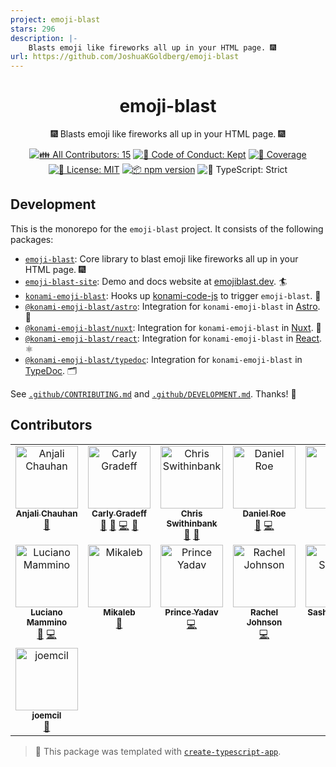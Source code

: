 ```yaml
---
project: emoji-blast
stars: 296
description: |-
    Blasts emoji like fireworks all up in your HTML page. 🎆
url: https://github.com/JoshuaKGoldberg/emoji-blast
---
```


<h1 align="center">emoji-blast</h1>

<p align="center">🎆 Blasts emoji like fireworks all up in your HTML page. 🎆</p>

<p align="center">
	<!-- prettier-ignore-start -->
	<!-- ALL-CONTRIBUTORS-BADGE:START - Do not remove or modify this section -->
	<a href="#contributors" target="_blank"><img alt="👪 All Contributors: 15" src="https://img.shields.io/badge/%F0%9F%91%AA_all_contributors-15-21bb42.svg" /></a>
<!-- ALL-CONTRIBUTORS-BADGE:END -->
	<!-- prettier-ignore-end -->
	<a href="https://github.com/JoshuaKGoldberg/emoji-blast/blob/main/.github/CODE_OF_CONDUCT.md" target="_blank"><img alt="🤝 Code of Conduct: Kept" src="https://img.shields.io/badge/%F0%9F%A4%9D_code_of_conduct-kept-21bb42" /></a>
	<a href="https://codecov.io/gh/JoshuaKGoldberg/emoji-blast" target="_blank"><img alt="🧪 Coverage" src="https://img.shields.io/codecov/c/github/JoshuaKGoldberg/emoji-blast?label=%F0%9F%A7%AA%20coverage" /></a>
	<a href="https://github.com/JoshuaKGoldberg/emoji-blast/blob/main/LICENSE.md" target="_blank"><img alt="📝 License: MIT" src="https://img.shields.io/badge/%F0%9F%93%9D_license-MIT-21bb42.svg"></a>
	<a href="http://npmjs.com/package/emoji-blast"><img alt="📦 npm version" src="https://img.shields.io/npm/v/emoji-blast?color=21bb42&label=%F0%9F%93%A6%20npm" /></a>
	<img alt="💪 TypeScript: Strict" src="https://img.shields.io/badge/%F0%9F%92%AA_typescript-strict-21bb42.svg" />
</p>

## Development

This is the monorepo for the `emoji-blast` project.
It consists of the following packages:

- [`emoji-blast`](./packages/emoji-blast/README.md): Core library to blast emoji like fireworks all up in your HTML page. 🎆
- [`emoji-blast-site`](./packages/emoji-blast-site/README.md): Demo and docs website at <a href="https://emojiblast.dev">emojiblast.dev</a>. 🏄
- [`konami-emoji-blast`](./packages/konami-emoji-blast/README.md): Hooks up <a href="https://github.com/Haeresis/konami-code-js">konami-code-js</a> to trigger `emoji-blast`. 🎇
- [`@konami-emoji-blast/astro`](./packages/konami-emoji-blast-astro/README.md): Integration for `konami-emoji-blast` in <a href="https://astro.build">Astro</a>. 🚀
- [`@konami-emoji-blast/nuxt`](./packages/konami-emoji-blast-react/README.md): Integration for `konami-emoji-blast` in <a href="https:/nuxt.com">Nuxt</a>. 🗻
- [`@konami-emoji-blast/react`](./packages/konami-emoji-blast-react/README.md): Integration for `konami-emoji-blast` in <a href="https:/react.dev">React</a>. ⚛️
- [`@konami-emoji-blast/typedoc`](./packages/konami-emoji-blast-typedoc/README.md): Integration for `konami-emoji-blast` in <a href="https://typedoc.org">TypeDoc</a>. 🗂️

See [`.github/CONTRIBUTING.md`](./.github/CONTRIBUTING.md) and [`.github/DEVELOPMENT.md`](./.github/DEVELOPMENT.md).
Thanks! 💖

## Contributors

<!-- spellchecker: disable -->
<!-- ALL-CONTRIBUTORS-LIST:START - Do not remove or modify this section -->
<!-- prettier-ignore-start -->
<!-- markdownlint-disable -->
<table>
  <tbody>
    <tr>
      <td align="center" valign="top" width="14.28%"><a href="https://github.com/anjali1102"><img src="https://avatars.githubusercontent.com/u/56559378?v=4?s=100" width="100px;" alt="Anjali Chauhan"/><br /><sub><b>Anjali Chauhan</b></sub></a><br /><a href="https://github.com/JoshuaKGoldberg/emoji-blast/issues?q=author%3Aanjali1102" title="Bug reports">🐛</a></td>
      <td align="center" valign="top" width="14.28%"><a href="https://cgradeff.github.io/carly-gradeff/"><img src="https://avatars.githubusercontent.com/u/64032507?v=4?s=100" width="100px;" alt="Carly Gradeff"/><br /><sub><b>Carly Gradeff</b></sub></a><br /><a href="#design-cgradeff" title="Design">🎨</a> <a href="https://github.com/JoshuaKGoldberg/emoji-blast/issues?q=author%3Acgradeff" title="Bug reports">🐛</a> <a href="https://github.com/JoshuaKGoldberg/emoji-blast/commits?author=cgradeff" title="Code">💻</a> <a href="#ideas-cgradeff" title="Ideas, Planning, & Feedback">🤔</a></td>
      <td align="center" valign="top" width="14.28%"><a href="http://chrisswithinbank.net/"><img src="https://avatars.githubusercontent.com/u/357379?v=4?s=100" width="100px;" alt="Chris Swithinbank"/><br /><sub><b>Chris Swithinbank</b></sub></a><br /><a href="https://github.com/JoshuaKGoldberg/emoji-blast/commits?author=delucis" title="Documentation">📖</a> <a href="#ideas-delucis" title="Ideas, Planning, & Feedback">🤔</a></td>
      <td align="center" valign="top" width="14.28%"><a href="https://roe.dev"><img src="https://avatars.githubusercontent.com/u/28706372?v=4?s=100" width="100px;" alt="Daniel Roe"/><br /><sub><b>Daniel Roe</b></sub></a><br /><a href="#ideas-danielroe" title="Ideas, Planning, & Feedback">🤔</a> <a href="https://github.com/JoshuaKGoldberg/emoji-blast/commits?author=danielroe" title="Code">💻</a></td>
      <td align="center" valign="top" width="14.28%"><a href="https://www.elian.codes"><img src="https://avatars.githubusercontent.com/u/15145918?v=4?s=100" width="100px;" alt="Elian"/><br /><sub><b>Elian</b></sub></a><br /><a href="https://github.com/JoshuaKGoldberg/emoji-blast/commits?author=eliancodes" title="Documentation">📖</a></td>
      <td align="center" valign="top" width="14.28%"><a href="https://github.com/ian-craig"><img src="https://avatars.githubusercontent.com/u/2031632?v=4?s=100" width="100px;" alt="Ian Craig"/><br /><sub><b>Ian Craig</b></sub></a><br /><a href="#ideas-ian-craig" title="Ideas, Planning, & Feedback">🤔</a></td>
      <td align="center" valign="top" width="14.28%"><a href="http://www.joshuakgoldberg.com"><img src="https://avatars.githubusercontent.com/u/3335181?v=4?s=100" width="100px;" alt="Josh Goldberg"/><br /><sub><b>Josh Goldberg</b></sub></a><br /><a href="https://github.com/JoshuaKGoldberg/emoji-blast/commits?author=JoshuaKGoldberg" title="Code">💻</a> <a href="#maintenance-JoshuaKGoldberg" title="Maintenance">🚧</a> <a href="https://github.com/JoshuaKGoldberg/emoji-blast/issues?q=author%3AJoshuaKGoldberg" title="Bug reports">🐛</a> <a href="#tool-JoshuaKGoldberg" title="Tools">🔧</a> <a href="#ideas-JoshuaKGoldberg" title="Ideas, Planning, & Feedback">🤔</a> <a href="https://github.com/JoshuaKGoldberg/emoji-blast/commits?author=JoshuaKGoldberg" title="Documentation">📖</a></td>
    </tr>
    <tr>
      <td align="center" valign="top" width="14.28%"><a href="https://loige.co"><img src="https://avatars.githubusercontent.com/u/205629?v=4?s=100" width="100px;" alt="Luciano Mammino"/><br /><sub><b>Luciano Mammino</b></sub></a><br /><a href="https://github.com/JoshuaKGoldberg/emoji-blast/commits?author=lmammino" title="Documentation">📖</a> <a href="https://github.com/JoshuaKGoldberg/emoji-blast/commits?author=lmammino" title="Code">💻</a></td>
      <td align="center" valign="top" width="14.28%"><a href="http://mikaleb.com"><img src="https://avatars.githubusercontent.com/u/71285085?v=4?s=100" width="100px;" alt="Mikaleb"/><br /><sub><b>Mikaleb</b></sub></a><br /><a href="https://github.com/JoshuaKGoldberg/emoji-blast/issues?q=author%3Amikaleb" title="Bug reports">🐛</a></td>
      <td align="center" valign="top" width="14.28%"><a href="https://github.com/Princeyadav05"><img src="https://avatars.githubusercontent.com/u/22894003?v=4?s=100" width="100px;" alt="Prince Yadav"/><br /><sub><b>Prince Yadav</b></sub></a><br /><a href="https://github.com/JoshuaKGoldberg/emoji-blast/commits?author=princeyadav05" title="Code">💻</a></td>
      <td align="center" valign="top" width="14.28%"><a href="https://www.racheldev.com/"><img src="https://avatars.githubusercontent.com/u/101299667?v=4?s=100" width="100px;" alt="Rachel Johnson"/><br /><sub><b>Rachel Johnson</b></sub></a><br /><a href="https://github.com/JoshuaKGoldberg/emoji-blast/commits?author=jrachelr" title="Code">💻</a></td>
      <td align="center" valign="top" width="14.28%"><a href="https://github.com/brawaru"><img src="https://avatars.githubusercontent.com/u/10401817?v=4?s=100" width="100px;" alt="Sasha Sorokin"/><br /><sub><b>Sasha Sorokin</b></sub></a><br /><a href="https://github.com/JoshuaKGoldberg/emoji-blast/issues?q=author%3Abrawaru" title="Bug reports">🐛</a> <a href="https://github.com/JoshuaKGoldberg/emoji-blast/commits?author=brawaru" title="Code">💻</a></td>
      <td align="center" valign="top" width="14.28%"><a href="https://github.com/Esemplaret1"><img src="https://avatars.githubusercontent.com/u/34987417?v=4?s=100" width="100px;" alt="Thomas Esemplare"/><br /><sub><b>Thomas Esemplare</b></sub></a><br /><a href="https://github.com/JoshuaKGoldberg/emoji-blast/commits?author=Esemplaret1" title="Code">💻</a></td>
      <td align="center" valign="top" width="14.28%"><a href="https://github.com/helenamerk"><img src="https://avatars.githubusercontent.com/u/7145275?v=4?s=100" width="100px;" alt="helenamerk"/><br /><sub><b>helenamerk</b></sub></a><br /><a href="https://github.com/JoshuaKGoldberg/emoji-blast/commits?author=helenamerk" title="Code">💻</a></td>
    </tr>
    <tr>
      <td align="center" valign="top" width="14.28%"><a href="https://github.com/joemcil"><img src="https://avatars.githubusercontent.com/u/126059816?v=4?s=100" width="100px;" alt="joemcil"/><br /><sub><b>joemcil</b></sub></a><br /><a href="https://github.com/JoshuaKGoldberg/emoji-blast/issues?q=author%3Ajoemcil" title="Bug reports">🐛</a></td>
    </tr>
  </tbody>
</table>

<!-- markdownlint-restore -->
<!-- prettier-ignore-end -->

<!-- ALL-CONTRIBUTORS-LIST:END -->
<!-- spellchecker: enable -->

> 💙 This package was templated with [`create-typescript-app`](https://github.com/JoshuaKGoldberg/create-typescript-app).

